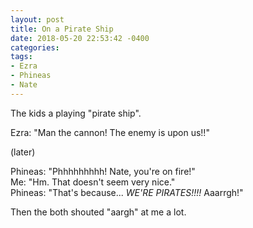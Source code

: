 ```yaml
---
layout: post
title: On a Pirate Ship
date: 2018-05-20 22:53:42 -0400
categories:
tags:
- Ezra
- Phineas
- Nate
---
```


The kids a playing "pirate ship".

Ezra: "Man the cannon! The enemy is upon us!!"

(later)

Phineas: "Phhhhhhhhh! Nate, you're on fire!"<br/>
Me: "Hm. That doesn't seem very nice."<br/>
Phineas: "That's because... _WE'RE PIRATES!!!!_ Aaarrgh!"

Then the both shouted "aargh" at me a lot.

